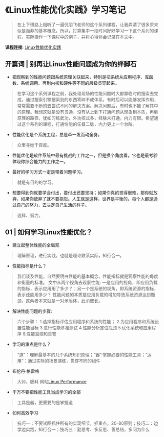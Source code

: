 # 《Linux性能优化实践》学习笔记

> 在上下班路上粗听了一遍倪朋飞老师的这个系列课程，让我弄清了很多原来似是而非的基本概念。所以，打算集中一段时间好好学习一下这个系列的课程，实际操作一下课程中的例子，并将心得体会记录在本文中。


**课程连接**: [Linux性能优化实践](https://time.geekbang.org/column/intro/140)

## 开篇词 | 别再让Linux性能问题成为你的绊脚石

* 把观察到的性能问题跟系统原理关联起来，特别是把系统从应用程序、库函数、系统调用、再到内核和硬件等不同的层级贯穿起来。
> 在学习这个系列课程之前，我处理现场的性能问题时大都靠临时的搜索去完成，通过搜索引擎搜索到的东西零碎不成体系，有时后可以能够发挥作用，常常需要不断的去尝试不同的解决方案。解决问题后，有时也不能了解其中的原理。我想这就是没有贯通，没有从上到下打通问题从现象到本质，再到原理的路径，犹如习练武功，外功招式多，经脉未打通，内力有限。希望通过这个系列的课程，打通性能的任督二脉，内力更上一个台阶。

* 性能优化是个系统工程，总是牵一发而动全身。
> 众里寻她千百度。

* 性能优化是软件系统中最有挑战的工作之一，但是换个角度看，它也是最考验体现你综合能力的工作之一。

* 最好的学习方式一定是带着问题学习。
> 就是有目的的学习。

* 想要得到你就要学会付出，要付出还要坚持；如果你真的觉得很难，那你就放弃，如果你放弃了就不要抱怨。人生就是这样，世界是平衡的，每个人都是通过自己的努力，去决定自己生活的样子。
> 选择、努力。


## 01 | 如何学习Linux性能优化？

* 建立起整体性能的全局观
> 理解原理，进行实践，也就是理论联系实际，知行合一。


* 性能指标是什么？
> 我们谈及性能，自然要明白性能的基本概念。性能指标就是观察性能的角度和衡量的标准。
> 文中从两个视角去观察性能: 一是应用的视角，即应用负载的指标，表示应用用了多少？；另一个是系统的视角，即系统资源的指标，表示还能用多少？
> 性能问题的本质是应用负载的增加导致系统资源达到瓶颈，这两者本来就是一对矛盾体，此消彼长。

* 解决性能问题的步骤: 
> 六个步骤： 1.选择指标评估应用程序和系统的性能； 2.为应用程序和系统设置性能目标 3.进行性能基准测试 4.性能分析定位瓶颈 5.优化系统和应用程序 6.性能监控和告警 

* 学习的重点是什么？
> “道”：理解最基本的几个系统知识原理；“器”:掌握必要的性能工具；“运用”：通过实际的场景演练，贯穿不同的组件

* 布伦丹·格雷格
> 大师，膜拜 网站[Linux Performance](http://www.brendangregg.com/linuxperf.html)

* 千万不要把性能工具当成学习的全部
> 工具是器，更重要的是掌握道

* 如何高效学习
> 技巧一：不要试图抓住所有的实现细节，抓重点，20-80原则；技巧二：边学边实践，知行合一；技巧三：勤思考、多反思、善总结，多问为什么
